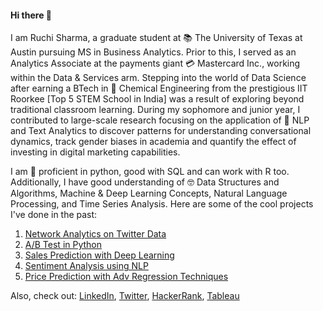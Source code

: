 #### Hi there 👋

I am Ruchi Sharma, a graduate student at 📚 The University of Texas at Austin pursuing MS in Business Analytics. Prior to this, I served as an Analytics Associate at the payments giant 💳 Mastercard Inc., working within the Data & Services arm. Stepping into the world of Data Science after earning a BTech in 🧪 Chemical Engineering from the prestigious IIT Roorkee [Top 5 STEM School in India] was a result of exploring beyond traditional classroom learning. During my sophomore and junior year, I contributed to large-scale research focusing on the application of 💬 NLP and Text Analytics to discover patterns for understanding conversational dynamics, track gender biases in academia and quantify the effect of investing in digital marketing capabilities. 

I am 👔 proficient in python, good with SQL and can work with R too. Additionally, I have good understanding of 🤓 Data Structures and Algorithms, Machine & Deep Learning Concepts, Natural Language Processing, and Time Series Analysis. Here are some of the cool projects I've done in the past:
1. [Network Analytics on Twitter Data](https://github.com/honeybadger21/Network-Analytics-Adani-Tweets/blob/main/AdaniNetworkAnalytics.ipynb)
2. [A/B Test in Python](https://github.com/honeybadger21/ABTest-Python/blob/main/ABTest.ipynb)
3. [Sales Prediction with Deep Learning](https://github.com/honeybadger21/sales-prediction-with-deep-learning/blob/main/FutureSalesDL.ipynb)
4. [Sentiment Analysis using NLP](https://github.com/honeybadger21/twitter-data-sentiment-analysis/blob/main/SentiTweets.ipynb)
5. [Price Prediction with Adv Regression Techniques](https://github.com/honeybadger21/house-prices-regression/blob/main/House-Prices.ipynb)

Also, check out: [LinkedIn](https://www.linkedin.com/in/ruchi2110/), [Twitter](https://twitter.com/whyruchiwhy), [HackerRank](https://www.hackerrank.com/ruch21), [Tableau](https://public.tableau.com/app/profile/ruchis21)
<!--
**honeybadger21/honeybadger21** is a ✨ _special_ ✨ repository because its `README.md` (this file) appears on your GitHub profile.

Here are some ideas to get you started:

- 🔭 I’m currently working on ...
- 🌱 I’m currently learning ...
- 👯 I’m looking to collaborate on ...
- 🤔 I’m looking for help with ...
- 💬 Ask me about ...
- 📫 How to reach me: ...
- 😄 Pronouns: ...
- ⚡ Fun fact: ...
-->
